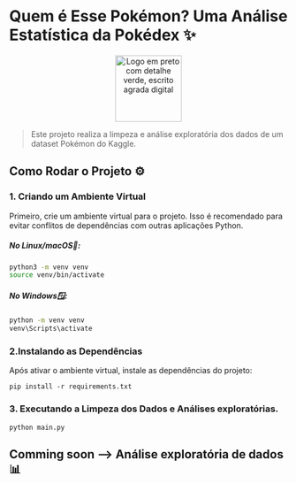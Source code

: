 # Quem é Esse Pokémon? Uma Análise Estatística da Pokédex ✨

<div align = "center">
<img src="https://upload.wikimedia.org/wikipedia/commons/5/51/Pokebola-pokeball-png-0.png" alt="Logo em preto com detalhe verde, escrito agrada digital" width="120" height="120">
</div>


> Este projeto realiza a limpeza e análise exploratória dos dados de um dataset Pokémon do Kaggle. 

## Como Rodar o Projeto ⚙️

### 1. Criando um Ambiente Virtual</h1>

Primeiro, crie um ambiente virtual para o projeto. Isso é recomendado para evitar conflitos de dependências com outras aplicações Python.

##### No Linux/macOS🐧:
```bash
python3 -m venv venv
source venv/bin/activate
```

##### No Windows🪟:
```bash
python -m venv venv
venv\Scripts\activate
```

### 2.Instalando as Dependências
Após ativar o ambiente virtual, instale as dependências do projeto:
```
pip install -r requirements.txt
```

### 3. Executando a Limpeza dos Dados e Análises exploratórias.
```
python main.py
```

## Comming soon --> Análise exploratória de dados 📊
